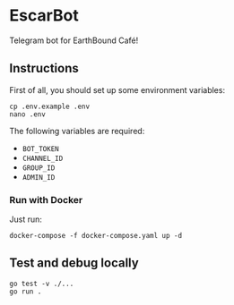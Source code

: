 # EscarBot
Telegram bot for EarthBound Café!

## Instructions

First of all, you should set up some environment variables:
```
cp .env.example .env
nano .env
```

The following variables are required:
* `BOT_TOKEN`
* `CHANNEL_ID`
* `GROUP_ID`
* `ADMIN_ID`

### Run with Docker
Just run:
```
docker-compose -f docker-compose.yaml up -d
```

## Test and debug locally
```
go test -v ./...
go run .
```
